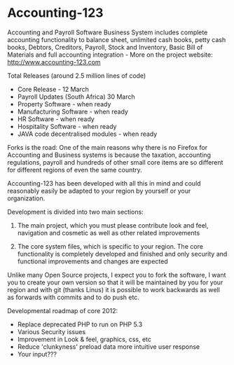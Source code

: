 # Accounting-123 #
Accounting and Payroll Software Business System includes complete accounting functionality to balance sheet, unlimited cash books, petty cash books, Debtors, Creditors, Payroll, Stock and Inventory, Basic Bill of Materials and full accounting integration - More on the project website: http://www.accounting-123.com

Total Releases (around 2.5 million lines of code)
  * Core Release - 12 March
  * Payroll Updates (South Africa) 30 March
  * Property Software - when ready
  * Manufacturing Software - when ready
  * HR Software - when ready
  * Hospitality Software - when ready
  * JAVA code decentralised modules - when ready

Forks is the road:
One of the main reasons why there is no Firefox for Accounting and Business systems is because the taxation, accounting regulations, payroll and hundreds of other small core items are so different for different regions of even the same country.

Accounting-123 has been developed with all this in mind and could reasonably easily be adapted to your region by yourself or your organization.

Development is divided into two main sections:

1. The main project, which you must please contribute look and feel, navigation and cosmetic as well as other related improvements

2. The core system files, which is specific to your region. The core functionality is completely developed and finished and only security and functional improvements and changes are expected

Unlike many Open Source projects, I expect you to fork the software, I want you to create your own version so that it will be maintained by you for your region and with git (thanks Linus) it is possible to work backwards as well as forwards with commits and to do push etc.

Developmental roadmap of core 2012:
  * Replace deprecated PHP to run on PHP 5.3
  * Various Security issues
  * Improvement in Look & feel, graphics, css, etc
  * Reduce 'clunkyness' preload data more intuitive user response
  * Your input???

